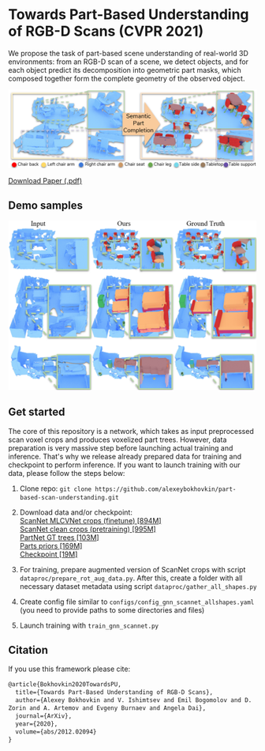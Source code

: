 # Towards Part-Based Understanding of RGB-D Scans (CVPR 2021)

We propose the task of part-based scene understanding of real-world 3D environments: from an RGB-D scan of a scene, 
we detect objects, and for each object predict its decomposition into geometric part masks, which composed together 
form the complete geometry of the observed object.

<img src="pics/teaser.png" alt="Part-Based Scene Understanding" width="840">

[Download Paper (.pdf)](https://arxiv.org/pdf/2012.02094.pdf) 

## Demo samples

<img src="pics/gallery.png" alt="Part-Based Scene Understanding" width="840">

## Get started

The core of this repository is a network, which takes as input preprocessed scan voxel crops and produces voxelized part trees.
However, data preparation is very massive step before launching actual training and inference. That's why we release already prepared
data for training and checkpoint to perform inference. 
If you want to launch training with our data, please follow the steps below:

1. Clone repo: ```git clone https://github.com/alexeybokhovkin/part-based-scan-understanding.git```

2. Download data and/or checkpoint: \
   [ScanNet MLCVNet crops (finetune) [894M]](http://kaldir.vc.in.tum.de/abokhovkin/TowardsPartBased/scannet_mlcvnet.zip) \
   [ScanNet clean crops (pretraining) [995M]](http://kaldir.vc.in.tum.de/abokhovkin/TowardsPartBased/scannet_clean.zip) \
   [PartNet GT trees [103M]](http://kaldir.vc.in.tum.de/abokhovkin/TowardsPartBased/trees.zip) \
   [Parts priors [169M]](http://kaldir.vc.in.tum.de/abokhovkin/TowardsPartBased/priors.zip) \
   [Checkpoint [19M]](http://kaldir.vc.in.tum.de/abokhovkin/TowardsPartBased/checkpoint.zip) 

3. For training, prepare augmented version of ScanNet crops with script ```dataproc/prepare_rot_aug_data.py```.
   After this, create a folder with all necessary dataset metadata using script ```dataproc/gather_all_shapes.py```

4. Create config file similar to ```configs/config_gnn_scannet_allshapes.yaml``` (you need to provide paths to some directories and files)

5. Launch training with ```train_gnn_scannet.py```

## Citation

If you use this framework please cite:

```
@article{Bokhovkin2020TowardsPU,
  title={Towards Part-Based Understanding of RGB-D Scans},
  author={Alexey Bokhovkin and V. Ishimtsev and Emil Bogomolov and D. Zorin and A. Artemov and Evgeny Burnaev and Angela Dai},
  journal={ArXiv},
  year={2020},
  volume={abs/2012.02094}
}
```